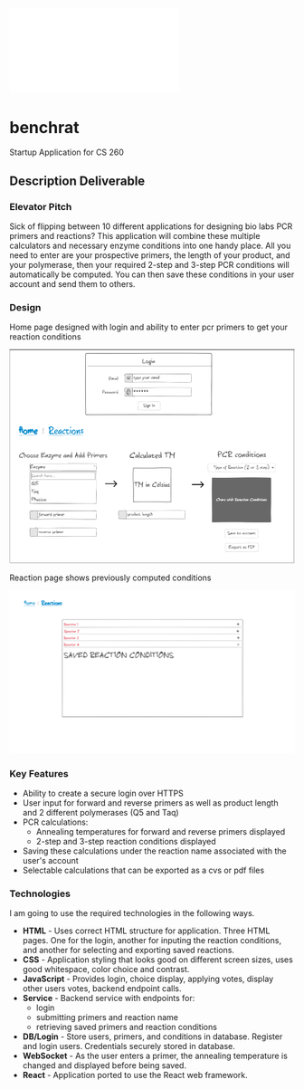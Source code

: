 
## ![Class Notes](notes/notes.md)

# benchrat
Startup Application for CS 260

## Description Deliverable

### Elevator Pitch

Sick of flipping between 10 different applications for designing bio labs PCR primers and reactions? This application will combine these multiple calculators and necessary enzyme conditions into one handy place. All you need to enter are your prospective primers, the length of your product, and your polymerase, then your required 2-step and 3-step PCR conditions will automatically be computed. You can then save these conditions in your user account and send them to others.

### Design
Home page designed with login and ability to enter pcr primers to get your reaction conditions

![home](assets/home_page.png)

Reaction page shows previously computed conditions

![reactions](assets/reaction_page.png)

### Key Features

- Ability to create a secure login over HTTPS
- User input for forward and reverse primers as well as product length and 2 different polymerases (Q5 and Taq)
- PCR calculations:
    + Annealing temperatures for forward and reverse primers displayed
    + 2-step and 3-step reaction conditions displayed
- Saving these calculations under the reaction name associated with the user's account
- Selectable calculations that can be exported as a cvs or pdf files

### Technologies

I am going to use the required technologies in the following ways.

- **HTML** - Uses correct HTML structure for application. Three HTML pages. One for the login, another for inputing the reaction conditions, and another for selecting and exporting saved reactions.
- **CSS** - Application styling that looks good on different screen sizes, uses good whitespace, color choice and contrast.
- **JavaScript** - Provides login, choice display, applying votes, display other users votes, backend endpoint calls.
- **Service** - Backend service with endpoints for:
  - login
  - submitting primers and reaction name
  - retrieving saved primers and reaction conditions
- **DB/Login** - Store users, primers, and conditions in database. Register and login users. Credentials securely stored in database.
- **WebSocket** - As the user enters a primer, the annealing temperature is changed and displayed before being saved.
- **React** - Application ported to use the React web framework.
